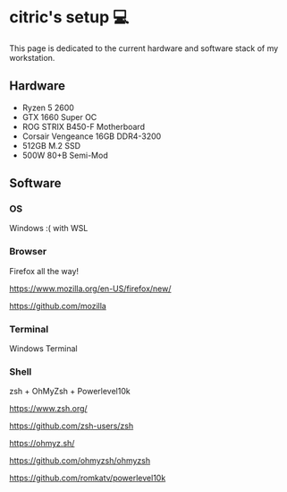 # citric's setup 💻
This page is dedicated to the current hardware and software stack of my workstation.

## Hardware
- Ryzen 5 2600
- GTX 1660 Super OC
- ROG STRIX B450-F Motherboard
- Corsair Vengeance 16GB DDR4-3200
- 512GB M.2 SSD
- 500W 80+B Semi-Mod

## Software

### OS
Windows :( with WSL

### Browser
Firefox all the way!

https://www.mozilla.org/en-US/firefox/new/

https://github.com/mozilla

### Terminal
Windows Terminal

### Shell
zsh + OhMyZsh + Powerlevel10k

https://www.zsh.org/

https://github.com/zsh-users/zsh

https://ohmyz.sh/

https://github.com/ohmyzsh/ohmyzsh

https://github.com/romkatv/powerlevel10k

